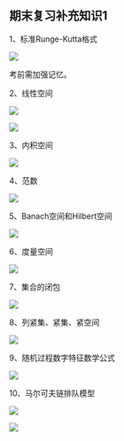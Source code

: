 ## 期末复习补充知识1

1、标准Runge-Kutta格式

![](https://cdn.sa.net/2023/12/28/xtUCk7vNp9WoVBF.webp)

考前需加强记忆。

2、线性空间

![](https://cdn.sa.net/2023/12/28/kW9PEpZaiysSQwG.webp)

![](https://cdn.sa.net/2023/12/28/yFlY31w6mp8QHTG.webp)

3、内积空间

![](https://cdn.sa.net/2023/12/28/9wUsmboKdgTjRiF.webp)

4、范数

![](https://cdn.sa.net/2023/12/28/t4VrYx7X9qHyoOA.webp)

5、Banach空间和Hilbert空间

![](https://cdn.sa.net/2023/12/28/8nLuSw1Ar4cofMU.webp)

6、度量空间

![](https://cdn.sa.net/2023/12/28/Vd9HGvt4B2iw5NI.webp)

7、集合的闭包

![](https://cdn.sa.net/2023/12/28/bNlXzi78TRvKwxy.webp)

8、列紧集、紧集、紧空间

![](https://cdn.sa.net/2023/12/28/l9KUmGOStRu6zds.webp)

9、随机过程数字特征数学公式

![](https://cdn.sa.net/2023/12/28/3yA5Nwm2DnlWuaV.webp)

10、马尔可夫链排队模型

![](https://cdn.sa.net/2023/12/30/HA93ZPg4peTj6f5.webp)

![](https://cdn.sa.net/2023/12/30/6LATqG8EvOQtsC3.webp)